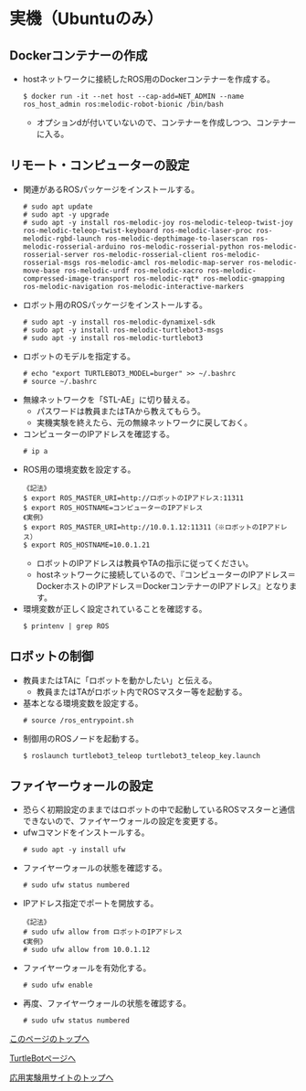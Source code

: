# 実機（Ubuntuのみ）

## Dockerコンテナーの作成
- hostネットワークに接続したROS用のDockerコンテナーを作成する。
  ```
  $ docker run -it --net host --cap-add=NET_ADMIN --name ros_host_admin ros:melodic-robot-bionic /bin/bash
  ```
  - オプションdが付いていないので、コンテナーを作成しつつ、コンテナーに入る。

## リモート・コンピューターの設定
- 関連があるROSパッケージをインストールする。
  ```
  # sudo apt update
  # sudo apt -y upgrade
  # sudo apt -y install ros-melodic-joy ros-melodic-teleop-twist-joy ros-melodic-teleop-twist-keyboard ros-melodic-laser-proc ros-melodic-rgbd-launch ros-melodic-depthimage-to-laserscan ros-melodic-rosserial-arduino ros-melodic-rosserial-python ros-melodic-rosserial-server ros-melodic-rosserial-client ros-melodic-rosserial-msgs ros-melodic-amcl ros-melodic-map-server ros-melodic-move-base ros-melodic-urdf ros-melodic-xacro ros-melodic-compressed-image-transport ros-melodic-rqt* ros-melodic-gmapping ros-melodic-navigation ros-melodic-interactive-markers
  ```
- ロボット用のROSパッケージをインストールする。
  ```
  # sudo apt -y install ros-melodic-dynamixel-sdk
  # sudo apt -y install ros-melodic-turtlebot3-msgs
  # sudo apt -y install ros-melodic-turtlebot3
  ```
- ロボットのモデルを指定する。
  ```
  # echo "export TURTLEBOT3_MODEL=burger" >> ~/.bashrc
  # source ~/.bashrc
  ```
- 無線ネットワークを「STL-AE」に切り替える。
  - パスワードは教員またはTAから教えてもらう。
  - 実機実験を終えたら、元の無線ネットワークに戻しておく。
- コンピューターのIPアドレスを確認する。
  ```
  # ip a
  ```
- ROS用の環境変数を設定する。
  ```
  《記法》
  $ export ROS_MASTER_URI=http://ロボットのIPアドレス:11311
  $ export ROS_HOSTNAME=コンピューターのIPアドレス
  《実例》
  $ export ROS_MASTER_URI=http://10.0.1.12:11311（※ロボットのIPアドレス）
  $ export ROS_HOSTNAME=10.0.1.21
  ```
  - ロボットのIPアドレスは教員やTAの指示に従ってください。
  - hostネットワークに接続しているので、『コンピューターのIPアドレス＝DockerホストのIPアドレス＝DockerコンテナーのIPアドレス』となります。
- 環境変数が正しく設定されていることを確認する。
  ```
  $ printenv | grep ROS
  ```

## ロボットの制御
- 教員またはTAに「ロボットを動かしたい」と伝える。
  - 教員またはTAがロボット内でROSマスター等を起動する。
- 基本となる環境変数を設定する。
  ```
  # source /ros_entrypoint.sh
  ```
- 制御用のROSノードを起動する。
  ```
  $ roslaunch turtlebot3_teleop turtlebot3_teleop_key.launch
  ```

## ファイヤーウォールの設定
- 恐らく初期設定のままではロボットの中で起動しているROSマスターと通信できないので、ファイヤーウォールの設定を変更する。
- ufwコマンドをインストールする。
  ```
  # sudo apt -y install ufw
  ```
- ファイヤーウォールの状態を確認する。
  ```
  # sudo ufw status numbered
  ```
- IPアドレス指定でポートを開放する。
  ```
  《記法》
  # sudo ufw allow from ロボットのIPアドレス
  《実例》
  # sudo ufw allow from 10.0.1.12
  ```
- ファイヤーウォールを有効化する。
  ```
  # sudo ufw enable
  ```
- 再度、ファイヤーウォールの状態を確認する。
  ```
  # sudo ufw status numbered
  ```

[このページのトップへ](#)

[TurtleBotページへ](https://stl-apu.github.io/advanced_experiment_2021/ros_turtlebot)

[応用実験用サイトのトップへ](https://stl-apu.github.io/advanced_experiment_2021/)
